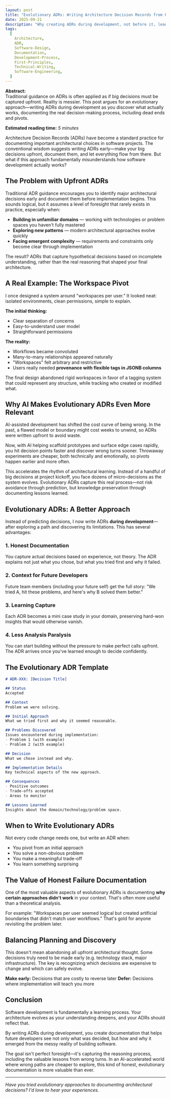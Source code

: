 ```yaml
---
layout: post
title: "Evolutionary ADRs: Writing Architecture Decision Records from First Principles"
date: 2025-09-21
description: "Why creating ADRs during development, not before it, leads to more honest and valuable documentation of your architectural decisions."
tags:
  [
    Architecture,
    ADR,
    Software-Design,
    Documentation,
    Development-Process,
    First-Principles,
    Technical-Writing,
    Software-Engineering,
  ]
---
```


**Abstract:**  
Traditional guidance on ADRs is often applied as if big decisions must be captured upfront. Reality is messier. This post argues for an evolutionary approach—writing ADRs during development as you discover what actually works, documenting the real decision-making process, including dead ends and pivots.

**Estimated reading time:** _5 minutes_

Architecture Decision Records (ADRs) have become a standard practice for documenting important architectural choices in software projects. The conventional wisdom suggests writing ADRs early—make your big decisions upfront, document them, and let everything flow from there. But what if this approach fundamentally misunderstands how software development actually works?

## The Problem with Upfront ADRs

Traditional ADR guidance encourages you to identify major architectural decisions early and document them before implementation begins. This sounds logical, but it assumes a level of foresight that rarely exists in practice, especially when:

- **Building in unfamiliar domains** — working with technologies or problem spaces you haven't fully mastered  
- **Exploring new patterns** — modern architectural approaches evolve quickly  
- **Facing emergent complexity** — requirements and constraints only become clear through implementation  

The result? ADRs that capture hypothetical decisions based on incomplete understanding, rather than the real reasoning that shaped your final architecture.

## A Real Example: The Workspace Pivot

I once designed a system around "workspaces per user." It looked neat: isolated environments, clean permissions, simple to explain.  

**The initial thinking:**  
- Clear separation of concerns  
- Easy-to-understand user model  
- Straightforward permissions  

**The reality:**  
- Workflows became convoluted  
- Many-to-many relationships appeared naturally  
- "Workspaces" felt arbitrary and restrictive  
- Users really needed **provenance with flexible tags in JSONB columns**  

The final design abandoned rigid workspaces in favor of a tagging system that could represent any structure, while tracking who created or modified what.

## Why AI Makes Evolutionary ADRs Even More Relevant

AI-assisted development has shifted the cost curve of being wrong. In the past, a flawed model or boundary might cost weeks to unwind, so ADRs were written upfront to avoid waste.  

Now, with AI helping scaffold prototypes and surface edge cases rapidly, you hit decision points faster and discover wrong turns sooner. Throwaway experiments are cheaper, both technically and emotionally, so pivots happen earlier and more often.  

This accelerates the rhythm of architectural learning. Instead of a handful of big decisions at project kickoff, you face dozens of micro-decisions as the system evolves. Evolutionary ADRs capture this real process—not risk avoidance through prediction, but knowledge preservation through documenting lessons learned.

## Evolutionary ADRs: A Better Approach

Instead of predicting decisions, I now write ADRs **during development**—after exploring a path and discovering its limitations. This has several advantages:

### 1. Honest Documentation
You capture actual decisions based on experience, not theory. The ADR explains not just what you chose, but what you tried first and why it failed.

### 2. Context for Future Developers
Future team members (including your future self) get the full story: "We tried A, hit these problems, and here's why B solved them better."

### 3. Learning Capture
Each ADR becomes a mini case study in your domain, preserving hard-won insights that would otherwise vanish.

### 4. Less Analysis Paralysis
You can start building without the pressure to make perfect calls upfront. The ADR arrives once you've learned enough to decide confidently.

## The Evolutionary ADR Template

```markdown
# ADR-XXX: [Decision Title]

## Status
Accepted

## Context
Problem we were solving.

## Initial Approach
What we tried first and why it seemed reasonable.

## Problems Discovered
Issues encountered during implementation:
- Problem 1 (with example)
- Problem 2 (with example)

## Decision
What we chose instead and why.

## Implementation Details
Key technical aspects of the new approach.

## Consequences
- Positive outcomes
- Trade-offs accepted
- Areas to monitor

## Lessons Learned
Insights about the domain/technology/problem space.
```

## When to Write Evolutionary ADRs

Not every code change needs one, but write an ADR when:

* You pivot from an initial approach
* You solve a non-obvious problem
* You make a meaningful trade-off
* You learn something surprising

## The Value of Honest Failure Documentation

One of the most valuable aspects of evolutionary ADRs is documenting **why certain approaches didn't work** in your context. That's often more useful than a theoretical analysis.

For example: "Workspaces per user seemed logical but created artificial boundaries that didn't match user workflows." That's gold for anyone revisiting the problem later.

## Balancing Planning and Discovery

This doesn't mean abandoning all upfront architectural thought. Some decisions truly need to be made early (e.g. technology stack, major infrastructure). The key is recognizing which decisions are expensive to change and which can safely evolve.

**Make early:** Decisions that are costly to reverse later
**Defer:** Decisions where implementation will teach you more

## Conclusion

Software development is fundamentally a learning process. Your architecture evolves as your understanding deepens, and your ADRs should reflect that.

By writing ADRs during development, you create documentation that helps future developers see not only what was decided, but how and why it emerged from the messy reality of building software.

The goal isn't perfect foresight—it's capturing the reasoning process, including the valuable lessons from wrong turns. In an AI-accelerated world where wrong paths are cheaper to explore, this kind of honest, evolutionary documentation is more valuable than ever.

---

*Have you tried evolutionary approaches to documenting architectural decisions? I'd love to hear your experiences.* 